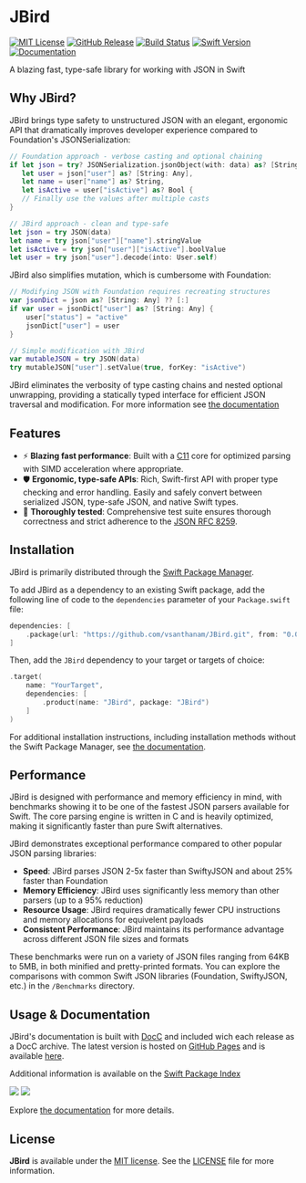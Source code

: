 # JBird

[![MIT License](https://img.shields.io/github/license/vsanthanam/JBird)](https://github.com/vsanthanam/JBird/blob/main/LICENSE)
[![GitHub Release](https://img.shields.io/github/v/release/vsanthanam/JBird?include_prereleases)](https://github.com/vsanthanam/JBird/releases)
[![Build Status](https://img.shields.io/github/check-runs/vsanthanam/JBird/main)](https://github.com/vsanthanam/JBird/actions)
[![Swift Version](https://img.shields.io/badge/swift-6.1-critical)](https://swift.org)
[![Documentation](https://img.shields.io/badge/documentation-GitHub-8A2BE2)](https://usejbird.com/docs/documentation/)

A blazing fast, type-safe library for working with JSON in Swift

## Why JBird?

JBird brings type safety to unstructured JSON with an elegant, ergonomic API that dramatically improves developer experience compared to Foundation's JSONSerialization:

```swift
// Foundation approach - verbose casting and optional chaining
if let json = try? JSONSerialization.jsonObject(with: data) as? [String: Any],
   let user = json["user"] as? [String: Any],
   let name = user["name"] as? String,
   let isActive = user["isActive"] as? Bool {
   // Finally use the values after multiple casts
}

// JBird approach - clean and type-safe
let json = try JSON(data)
let name = try json["user"]["name"].stringValue
let isActive = try json["user"]["isActive"].boolValue
let user = try json["user"].decode(into: User.self)
```

JBird also simplifies mutation, which is cumbersome with Foundation:

```swift
// Modifying JSON with Foundation requires recreating structures
var jsonDict = json as? [String: Any] ?? [:]
if var user = jsonDict["user"] as? [String: Any] {
    user["status"] = "active" 
    jsonDict["user"] = user
}

// Simple modification with JBird
var mutableJSON = try JSON(data)
try mutableJSON["user"].setValue(true, forKey: "isActive")
```

JBird eliminates the verbosity of type casting chains and nested optional unwrapping, providing a statically typed interface for efficient JSON traversal and modification. For more information see [the documentation](https://www.usejbird.com/docs/documentation/jbird/whyjbird)

## Features

- ⚡️ **Blazing fast performance**: Built with a [C11](https://en.wikipedia.org/wiki/C11_(C_standard_revision)) core for optimized parsing with SIMD acceleration where appropriate.
- 🛡️ **Ergonomic, type-safe APIs**: Rich, Swift-first API with proper type checking and error handling. Easily and safely convert between serialized JSON, type-safe JSON, and native Swift types.
- 🧪 **Thoroughly tested**: Comprehensive test suite ensures thorough correctness and strict adherence to the [JSON RFC 8259](https://datatracker.ietf.org/doc/html/rfc8259).

## Installation

JBird is primarily distributed through the [Swift Package Manager](https://www.swift.org/package-manager/). 

To add JBird as a dependency to an existing Swift package, add the following line of code to the `dependencies` parameter of your `Package.swift` file:

```swift
dependencies: [
    .package(url: "https://github.com/vsanthanam/JBird.git", from: "0.0.0")
]
```

Then, add the `JBird` dependency to your target or targets of choice:

```swift
.target(
    name: "YourTarget",
    dependencies: [
        .product(name: "JBird", package: "JBird")
    ]
)
```

For additional installation instructions, including installation methods without the Swift Package Manager, see [the documentation](https://www.usejbird.com/docs/documentation/jbird/setup).

## Performance

JBird is designed with performance and memory efficiency in mind, with benchmarks showing it to be one of the fastest JSON parsers available for Swift. The core parsing engine is written in C and is heavily optimized, making it significantly faster than pure Swift alternatives.

JBird demonstrates exceptional performance compared to other popular JSON parsing libraries:

- **Speed**: JBird parses JSON 2-5x faster than SwiftyJSON and about 25% faster than Foundation
- **Memory Efficiency**: JBird uses significantly less memory than other parsers (up to a 95% reduction)
- **Resource Usage**: JBird requires dramatically fewer CPU instructions and memory allocations for equivelent payloads
- **Consistent Performance**: JBird maintains its performance advantage across different JSON file sizes and formats

These benchmarks were run on a variety of JSON files ranging from 64KB to 5MB, in both minified and pretty-printed formats. You can explore the comparisons with common Swift JSON libraries (Foundation, SwiftyJSON, etc.) in the `/Benchmarks` directory.

## Usage & Documentation

JBird's documentation is built with [DocC](https://developer.apple.com/documentation/docc) and included wich each release as a DocC archive. The latest version is hosted on [GitHub Pages](https://pages.github.com) and is available [here](https://usejbird.com/docs/documentation/).

Additional information is available on the [Swift Package Index](https://swiftpackageindex.com/vsanthanam/JBird)

[![](https://img.shields.io/endpoint?url=https%3A%2F%2Fswiftpackageindex.com%2Fapi%2Fpackages%2Fvsanthanam%2FJBird%2Fbadge%3Ftype%3Dswift-versions)](https://swiftpackageindex.com/vsanthanam/JBird)
[![](https://img.shields.io/endpoint?url=https%3A%2F%2Fswiftpackageindex.com%2Fapi%2Fpackages%2Fvsanthanam%2FJBird%2Fbadge%3Ftype%3Dplatforms)](https://swiftpackageindex.com/vsanthanam/JBird)

Explore [the documentation](https://usejbird.com/docs/documentation/) for more details.

## License

**JBird** is available under the [MIT license](https://en.wikipedia.org/wiki/MIT_License). See the [LICENSE](https://github.com/vsanthanam/JBird/blob/main/LICENSE) file for more information.
